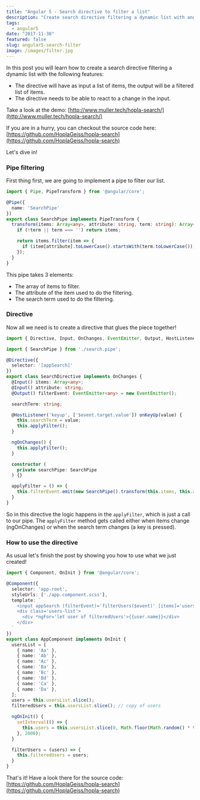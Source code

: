 ```yaml
---
title: "Angular 5 - Search directive to filter a list"
description: "Create search directive filtering a dynamic list with angular 5"
tags:
  - angular5
date: "2017-11-30"
featured: false
slug: angular5-search-filter
image: /images/filter.jpg
---
```


In this post you will learn how to create a search directive filtering a dynamic list with the following features:

- The directive will have as input a list of items, the output will be a filtered list of items.
- The directive needs to be able to react to a change in the input.

Take a look at the demo:
[http://www.muller.tech/hopla-search/](http://www.muller.tech/hopla-search/)

If you are in a hurry, you can checkout the source code here: [https://github.com/HoplaGeiss/hopla-search](https://github.com/HoplaGeiss/hopla-search)

Let's dive in!

### Pipe filtering

First thing first, we are going to implement a pipe to filter our list.

```typescript
import { Pipe, PipeTransform } from '@angular/core';

@Pipe({
  name: 'SearchPipe'
})
export class SearchPipe implements PipeTransform {
  transform(items: Array<any>, attribute: string, term: string): Array<any> {
    if (!term || term === '') return items;

    return items.filter(item => {
      if (item[attribute].toLowerCase().startsWith(term.toLowerCase())) return item;
    });
  }
}
```

This pipe takes 3 elements:

- The array of items to filter.
- The attribute of the item used to do the filtering.
- The search term used to do the filtering.

### Directive

Now all we need is to create a directive that glues the piece together!

```typescript
import { Directive, Input, OnChanges, EventEmitter, Output, HostListener } from '@angular/core';

import { SearchPipe } from './search.pipe';

@Directive({
  selector: '[appSearch]'
})
export class SearchDirective implements OnChanges {
  @Input() items: Array<any>;
  @Input() attribute: string;
  @Output() filterEvent: EventEmitter<any> = new EventEmitter();

  searchTerm: string;

  @HostListener('keyup', ['$event.target.value']) onKeyUp(value) {
    this.searchTerm = value;
    this.applyFilter();
  }

  ngOnChanges() {
    this.applyFilter();
  }

  constructor (
    private searchPipe: SearchPipe
  ) {}

  applyFilter = () => {
    this.filterEvent.emit(new SearchPipe().transform(this.items, this.attribute, this.searchTerm));
  }
}
```

So in this directive the logic happens in the `applyFilter`, which is just a call to our pipe. The `applyFilter` method gets called either when items change (ngOnChanges) or when the search term changes (a key is pressed).


### How to use the directive

As usual let's finish the post by showing you how to use what we just created!

```typescript
import { Component, OnInit } from '@angular/core';

@Component({
  selector: 'app-root',
  styleUrls: ['./app.component.scss'],
  template: `
    <input appSearch (filterEvent)='filterUsers($event)' [items]='users' [attribute]='"name"'>
    <div class='users-list'>
      <div *ngFor='let user of filteredUsers'>{{user.name}}</div>
    </div>
  `
})
export class AppComponent implements OnInit {
  usersList = [
    { name: 'Aa' },
    { name: 'Ab' },
    { name: 'Ac' },
    { name: 'Ba' },
    { name: 'Bc' },
    { name: 'Bd' },
    { name: 'Ca' },
    { name: 'Da' },
  ];
  users = this.usersList.slice();
  filteredUsers = this.usersList.slice(); // copy of users

  ngOnInit() {
    setInterval(() => {
      this.users = this.usersList.slice(0, Math.floor(Math.random() * this.usersList.length));
    }, 2000);
  }

  filterUsers = (users) => {
    this.filteredUsers = users;
  }
}
```

That's it! Have a look there for the source code: [https://github.com/HoplaGeiss/hopla-search](https://github.com/HoplaGeiss/hopla-search)
